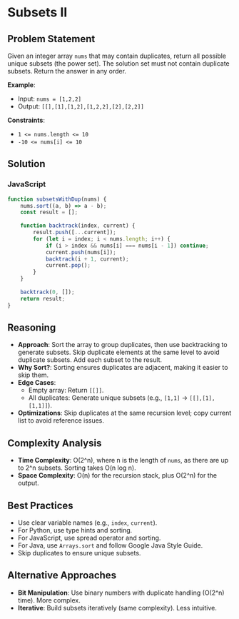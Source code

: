 # Subsets II

## Problem Statement
Given an integer array `nums` that may contain duplicates, return all possible unique subsets (the power set). The solution set must not contain duplicate subsets. Return the answer in any order.

**Example**:
- Input: `nums = [1,2,2]`
- Output: `[[],[1],[1,2],[1,2,2],[2],[2,2]]`

**Constraints**:
- `1 <= nums.length <= 10`
- `-10 <= nums[i] <= 10`

## Solution

### JavaScript
```javascript
function subsetsWithDup(nums) {
    nums.sort((a, b) => a - b);
    const result = [];
    
    function backtrack(index, current) {
        result.push([...current]);
        for (let i = index; i < nums.length; i++) {
            if (i > index && nums[i] === nums[i - 1]) continue;
            current.push(nums[i]);
            backtrack(i + 1, current);
            current.pop();
        }
    }
    
    backtrack(0, []);
    return result;
}
```

## Reasoning
- **Approach**: Sort the array to group duplicates, then use backtracking to generate subsets. Skip duplicate elements at the same level to avoid duplicate subsets. Add each subset to the result.
- **Why Sort?**: Sorting ensures duplicates are adjacent, making it easier to skip them.
- **Edge Cases**:
  - Empty array: Return `[[]]`.
  - All duplicates: Generate unique subsets (e.g., `[1,1]` → `[[],[1],[1,1]]`).
- **Optimizations**: Skip duplicates at the same recursion level; copy current list to avoid reference issues.

## Complexity Analysis
- **Time Complexity**: O(2^n), where n is the length of `nums`, as there are up to 2^n subsets. Sorting takes O(n log n).
- **Space Complexity**: O(n) for the recursion stack, plus O(2^n) for the output.

## Best Practices
- Use clear variable names (e.g., `index`, `current`).
- For Python, use type hints and sorting.
- For JavaScript, use spread operator and sorting.
- For Java, use `Arrays.sort` and follow Google Java Style Guide.
- Skip duplicates to ensure unique subsets.

## Alternative Approaches
- **Bit Manipulation**: Use binary numbers with duplicate handling (O(2^n) time). More complex.
- **Iterative**: Build subsets iteratively (same complexity). Less intuitive.
